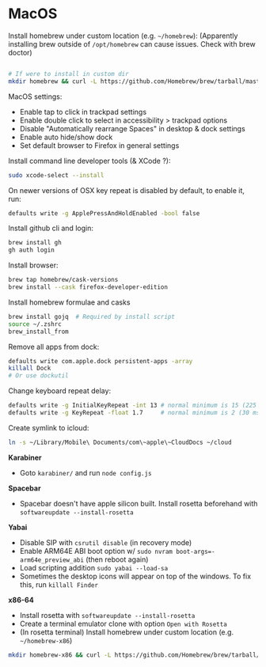 # MacOS

Install homebrew under custom location (e.g. `~/homebrew`):
(Apparently installing brew outside of `/opt/homebrew` can cause issues. Check with brew doctor)
```bash

# If were to install in custom dir
mkdir homebrew && curl -L https://github.com/Homebrew/brew/tarball/master | tar xz --strip 1 -C homebrew && export PATH="$HOME/homebrew/bin:$PATH"
```

MacOS settings:
- Enable tap to click in trackpad settings
- Enable double click to select in accessibility > trackpad options
- Disable "Automatically rearrange Spaces" in desktop & dock settings
- Enable auto hide/show dock
- Set default browser to Firefox in general settings

Install command line developer tools (& XCode ?):

```bash
sudo xcode-select --install
```

On newer versions of OSX key repeat is disabled by default, to enable it, run:
```bash
defaults write -g ApplePressAndHoldEnabled -bool false
```

Install github cli and login:
```bash
brew install gh
gh auth login
```

Install browser:
```bash
brew tap homebrew/cask-versions
brew install --cask firefox-developer-edition
```

Install homebrew formulae and casks
```bash
brew install gojq  # Required by install script
source ~/.zshrc
brew_install_from
```

Remove all apps from dock:
```bash
defaults write com.apple.dock persistent-apps -array
killall Dock
# Or use dockutil
```

Change keyboard repeat delay:

```bash
defaults write -g InitialKeyRepeat -int 13 # normal minimum is 15 (225 ms)
defaults write -g KeyRepeat -float 1.7     # normal minimum is 2 (30 ms)
```

Create symlink to icloud:
```bash
ln -s ~/Library/Mobile\ Documents/com\~apple\~CloudDocs ~/cloud
```

**Karabiner**
- Goto `karabiner/` and run `node config.js`

**Spacebar**
- Spacebar doesn't have apple silicon built. Install rosetta beforehand with `softwareupdate --install-rosetta`

**Yabai**
- Disable SIP with `csrutil disable` (in recovery mode)
- Enable ARM64E ABI boot option w/ `sudo nvram boot-args=-arm64e_preview_abi` (then reboot again)
- Load scripting addition `sudo yabai --load-sa`
- Sometimes the desktop icons will appear on top of the windows. To fix this, run `killall Finder`

**x86-64**
- Install rosetta with `softwareupdate --install-rosetta`
- Create a terminal emulator clone with option `Open with Rosetta`
- (In rosetta terminal) Install homebrew under custom location (e.g. `~/homebrew-x86`)

```bash
mkdir homebrew-x86 && curl -L https://github.com/Homebrew/brew/tarball/master | tar xz --strip 1 -C homebrew-x86  # Same command as before
```
